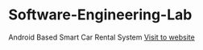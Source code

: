 # Software-Engineering-Lab
Android Based Smart Car Rental System
[Visit to website](https://sites.google.com/s/1hpCEPmoQ7O-pFjff_jCBJbTIBBDokQdk/p/15XAOi571yeDTlAgZoRcv-oQbvHpROJrc/edit)
